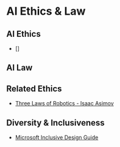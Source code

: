 # AI Ethics & Law

## AI Ethics

- []

## AI Law

## Related Ethics

- [Three Laws of Robotics - Isaac Asimov](https://en.wikipedia.org/wiki/Three_Laws_of_Robotics)

## Diversity & Inclusiveness

- [Microsoft Inclusive Design Guide](https://inclusive.microsoft.design/)